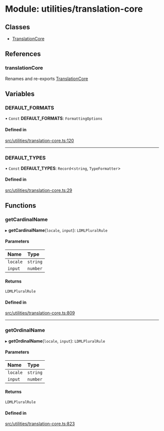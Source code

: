 # Module: utilities/translation-core

## Classes

- [TranslationCore](../classes/utilities_translation_core_TranslationCore.md)

## References

### translationCore

Renames and re-exports [TranslationCore](../classes/utilities_translation_core_TranslationCore.md)

## Variables

### DEFAULT\_FORMATS

• `Const` **DEFAULT\_FORMATS**: `FormattingOptions`

#### Defined in

[src/utilities/translation-core.ts:120](https://github.com/FrankerFaceZ/FrankerFaceZ/blob/master/src/utilities/translation-core.ts#L120)

___

### DEFAULT\_TYPES

• `Const` **DEFAULT\_TYPES**: `Record`\<`string`, `TypeFormatter`\>

#### Defined in

[src/utilities/translation-core.ts:29](https://github.com/FrankerFaceZ/FrankerFaceZ/blob/master/src/utilities/translation-core.ts#L29)

## Functions

### getCardinalName

▸ **getCardinalName**(`locale`, `input`): `LDMLPluralRule`

#### Parameters

| Name | Type |
| :------ | :------ |
| `locale` | `string` |
| `input` | `number` |

#### Returns

`LDMLPluralRule`

#### Defined in

[src/utilities/translation-core.ts:809](https://github.com/FrankerFaceZ/FrankerFaceZ/blob/master/src/utilities/translation-core.ts#L809)

___

### getOrdinalName

▸ **getOrdinalName**(`locale`, `input`): `LDMLPluralRule`

#### Parameters

| Name | Type |
| :------ | :------ |
| `locale` | `string` |
| `input` | `number` |

#### Returns

`LDMLPluralRule`

#### Defined in

[src/utilities/translation-core.ts:823](https://github.com/FrankerFaceZ/FrankerFaceZ/blob/master/src/utilities/translation-core.ts#L823)
